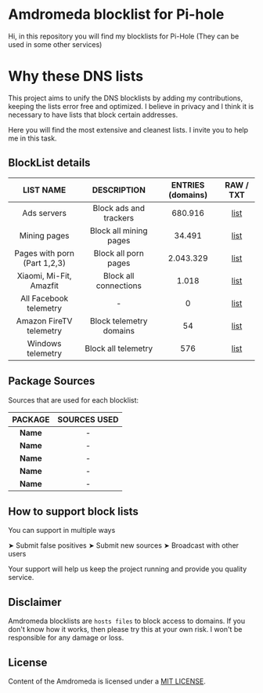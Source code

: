 # Amdromeda blocklist for Pi-hole
Hi, in this repository you will find my blocklists for Pi-Hole (They can be used in some other services)

# Why these DNS lists
This project aims to unify the DNS blocklists by adding my contributions, keeping the lists error free and optimized. I believe in privacy and I think it is necessary to have lists that block certain addresses.

Here you will find the most extensive and cleanest lists. I invite you to help me in this task.

## BlockList details
| LIST NAME | DESCRIPTION | ENTRIES (domains) | RAW / TXT |
|:---------:|:-------:|:--------------:|:---------:|
Ads servers | Block ads and trackers | 680.916 | [list](https://raw.githubusercontent.com/Amdromeda/Blocklist-Pi-Hole/master/Ads%20and%20trackers.txt) | 
Mining pages | Block all mining pages | 34.491 | [list](https://raw.githubusercontent.com/) | 
Pages with porn (Part 1,2,3) | Block all porn pages | 2.043.329 | [list](https://raw.githubusercontent.com/) | 
Xiaomi, Mi-Fit, Amazfit | Block all connections | 1.018 | [list](https://raw.githubusercontent.com/Amdromeda/Blocklist-Pi-Hole/master/Xiaomi%2C%20Mi-Fit%2C%20Amazfit.txt) | 
All Facebook telemetry | - | 0 | [list](https://raw.githubusercontent.com/) | 
Amazon FireTV telemetry | Block telemetry domains | 54 | [list](https://raw.githubusercontent.com/Amdromeda/Blocklist-Pi-Hole/master/Amazon%20FireTV%20telemetry.txt) | 
Windows telemetry | Block all telemetry | 576 | [list](https://raw.githubusercontent.com/Amdromeda/Blocklist-Pi-Hole/master/Windows%20telemetry.txt) | 

## Package Sources
Sources that are used for each blocklist:

| PACKAGE | SOURCES USED |  
|:-------:|:-------:|
**Name** | *-* |
**Name** | *-* |
**Name** | *-* |
**Name** | *-* |
**Name** | *-* |

## How to support block lists
You can support in multiple ways

 ➤ Submit false positives
 ➤ Submit new sources
 ➤ Broadcast with other users
 
 Your support will help us keep the project running and provide you quality service.
 
## Disclaimer
Amdromeda blocklists are `hosts files` to block access to domains. If you don't know how it works, then please try this at your own risk. I won't be responsible for any damage or loss.

## License
Content of the Amdromeda is licensed under a [MIT LICENSE](https://github.com/Amdromeda/Blocklist-Pi-Hole/blob/master/LICENSE).
